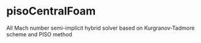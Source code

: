 # pisoCentralFoam
All Mach number semi-implicit hybrid solver based on Kurgranov-Tadmore scheme and PISO method
